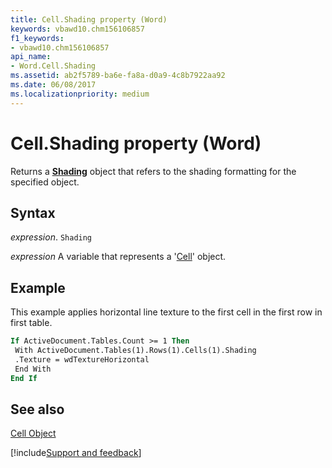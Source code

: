 ```yaml
---
title: Cell.Shading property (Word)
keywords: vbawd10.chm156106857
f1_keywords:
- vbawd10.chm156106857
api_name:
- Word.Cell.Shading
ms.assetid: ab2f5789-ba6e-fa8a-d0a9-4c8b7922aa92
ms.date: 06/08/2017
ms.localizationpriority: medium
---
```



# Cell.Shading property (Word)

Returns a **[Shading](Word.Shading.md)** object that refers to the shading formatting for the specified object.


## Syntax

_expression_. `Shading`

_expression_ A variable that represents a '[Cell](Word.Cell.md)' object.


## Example

This example applies horizontal line texture to the first cell in the first row in first table.


```vb
If ActiveDocument.Tables.Count >= 1 Then 
 With ActiveDocument.Tables(1).Rows(1).Cells(1).Shading 
 .Texture = wdTextureHorizontal 
 End With 
End If
```


## See also


[Cell Object](Word.Cell.md)

[!include[Support and feedback](~/includes/feedback-boilerplate.md)]